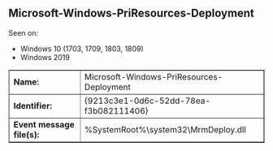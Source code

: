## Microsoft-Windows-PriResources-Deployment

Seen on:
* Windows 10 (1703, 1709, 1803, 1809)
* Windows 2019

<table border="1" class="docutils">
  <tbody>
    <tr>
      <td><b>Name:</b></td>
      <td>Microsoft-Windows-PriResources-Deployment</td>
    </tr>
    <tr>
      <td><b>Identifier:</b></td>
      <td>{9213c3e1-0d6c-52dd-78ea-f3b082111406}</td>
    </tr>
    <tr>
      <td><b>Event message file(s):</b></td>
      <td>%SystemRoot%\system32\MrmDeploy.dll</td>
    </tr>
  </tbody>
</table>

&nbsp;

